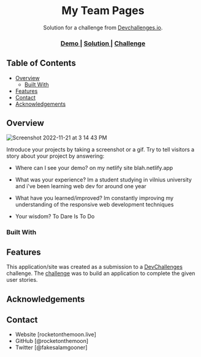 <!-- Please update value in the {}  -->

<h1 align="center">My Team Pages</h1>

<div align="center">
   Solution for a challenge from  <a href="http://devchallenges.io" target="_blank">Devchallenges.io</a>.
</div>

<div align="center">
  <h3>
    <a href="http://myteampages-dev.netlify.com">
      Demo
    </a>
    <span> | </span>
    <a href="http://myteampages-dev.netlify.com">
      Solution
    </a>
    <span> | </span>
    <a href="https://devchallenges.io/challenges/hhmesazsqgKXrTkYkt0U">
      Challenge
    </a>
  </h3>
</div>

<!-- TABLE OF CONTENTS -->

## Table of Contents

- [Overview](#overview)
  - [Built With](#built-with)
- [Features](#features)
- [Contact](#contact)
- [Acknowledgements](#acknowledgements)

<!-- OVERVIEW -->

## Overview

![Screenshot 2022-11-21 at 3 14 43 PM](https://user-images.githubusercontent.com/90383172/203064633-c144d05c-a43e-445c-b814-664731811833.jpg)

Introduce your projects by taking a screenshot or a gif. Try to tell visitors a story about your project by answering:

- Where can I see your demo?
  on my netlify site blah.netlify.app

- What was your experience?
  Im a student studying in vilnius university and i've been learning web dev for around one year

- What have you learned/improved?
  Im constantly improving my understanding of the responsive web development techniques

- Your wisdom?
  To Dare Is To Do

### Built With

<!-- This section should list any major frameworks that you built your project using. Here are a few examples.-->

## Features

<!-- List the features of your application or follow the template. Don't share the figma file here :) -->

This application/site was created as a submission to a [DevChallenges](https://devchallenges.io/challenges) challenge. The [challenge](https://devchallenges.io/challenges/hhmesazsqgKXrTkYkt0U) was to build an application to complete the given user stories.

## Acknowledgements

<!-- This section should list any articles or add-ons/plugins that helps you to complete the project. This is optional but it will help you in the future. For exmpale -->

## Contact

- Website [rocketonthemoon.live]
- GitHub [@rocketonthemoon]
- Twitter [@fakesalamgooner]
